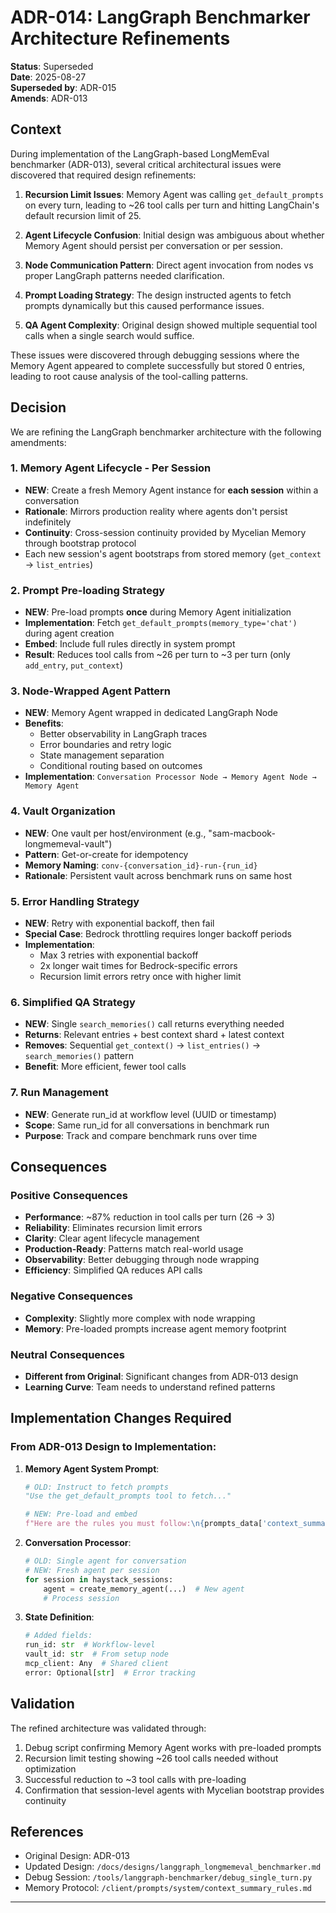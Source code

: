 # ADR-014: LangGraph Benchmarker Architecture Refinements

**Status**: Superseded  
**Date**: 2025-08-27  
**Superseded by**: ADR-015  
**Amends**: ADR-013

## Context

During implementation of the LangGraph-based LongMemEval benchmarker (ADR-013), several critical architectural issues were discovered that required design refinements:

1. **Recursion Limit Issues**: Memory Agent was calling `get_default_prompts` on every turn, leading to ~26 tool calls per turn and hitting LangChain's default recursion limit of 25.

2. **Agent Lifecycle Confusion**: Initial design was ambiguous about whether Memory Agent should persist per conversation or per session.

3. **Node Communication Pattern**: Direct agent invocation from nodes vs proper LangGraph patterns needed clarification.

4. **Prompt Loading Strategy**: The design instructed agents to fetch prompts dynamically but this caused performance issues.

5. **QA Agent Complexity**: Original design showed multiple sequential tool calls when a single search would suffice.

These issues were discovered through debugging sessions where the Memory Agent appeared to complete successfully but stored 0 entries, leading to root cause analysis of the tool-calling patterns.

## Decision

We are refining the LangGraph benchmarker architecture with the following amendments:

### 1. Memory Agent Lifecycle - Per Session
- **NEW**: Create a fresh Memory Agent instance for **each session** within a conversation
- **Rationale**: Mirrors production reality where agents don't persist indefinitely
- **Continuity**: Cross-session continuity provided by Mycelian Memory through bootstrap protocol
- Each new session's agent bootstraps from stored memory (`get_context` → `list_entries`)

### 2. Prompt Pre-loading Strategy
- **NEW**: Pre-load prompts **once** during Memory Agent initialization
- **Implementation**: Fetch `get_default_prompts(memory_type='chat')` during agent creation
- **Embed**: Include full rules directly in system prompt
- **Result**: Reduces tool calls from ~26 per turn to ~3 per turn (only `add_entry`, `put_context`)

### 3. Node-Wrapped Agent Pattern
- **NEW**: Memory Agent wrapped in dedicated LangGraph Node
- **Benefits**:
  - Better observability in LangGraph traces
  - Error boundaries and retry logic
  - State management separation
  - Conditional routing based on outcomes
- **Implementation**: `Conversation Processor Node → Memory Agent Node → Memory Agent`

### 4. Vault Organization
- **NEW**: One vault per host/environment (e.g., "sam-macbook-longmemeval-vault")
- **Pattern**: Get-or-create for idempotency
- **Memory Naming**: `conv-{conversation_id}-run-{run_id}`
- **Rationale**: Persistent vault across benchmark runs on same host

### 5. Error Handling Strategy
- **NEW**: Retry with exponential backoff, then fail
- **Special Case**: Bedrock throttling requires longer backoff periods
- **Implementation**: 
  - Max 3 retries with exponential backoff
  - 2x longer wait times for Bedrock-specific errors
  - Recursion limit errors retry once with higher limit

### 6. Simplified QA Strategy
- **NEW**: Single `search_memories()` call returns everything needed
- **Returns**: Relevant entries + best context shard + latest context
- **Removes**: Sequential `get_context()` → `list_entries()` → `search_memories()` pattern
- **Benefit**: More efficient, fewer tool calls

### 7. Run Management
- **NEW**: Generate run_id at workflow level (UUID or timestamp)
- **Scope**: Same run_id for all conversations in benchmark run
- **Purpose**: Track and compare benchmark runs over time

## Consequences

### Positive Consequences
- **Performance**: ~87% reduction in tool calls per turn (26 → 3)
- **Reliability**: Eliminates recursion limit errors
- **Clarity**: Clear agent lifecycle management
- **Production-Ready**: Patterns match real-world usage
- **Observability**: Better debugging through node wrapping
- **Efficiency**: Simplified QA reduces API calls

### Negative Consequences
- **Complexity**: Slightly more complex with node wrapping
- **Memory**: Pre-loaded prompts increase agent memory footprint

### Neutral Consequences
- **Different from Original**: Significant changes from ADR-013 design
- **Learning Curve**: Team needs to understand refined patterns

## Implementation Changes Required

### From ADR-013 Design to Implementation:

1. **Memory Agent System Prompt**:
   ```python
   # OLD: Instruct to fetch prompts
   "Use the get_default_prompts tool to fetch..."
   
   # NEW: Pre-load and embed
   f"Here are the rules you must follow:\n{prompts_data['context_summary_rules']}"
   ```

2. **Conversation Processor**:
   ```python
   # OLD: Single agent for conversation
   # NEW: Fresh agent per session
   for session in haystack_sessions:
       agent = create_memory_agent(...)  # New agent
       # Process session
   ```

3. **State Definition**:
   ```python
   # Added fields:
   run_id: str  # Workflow-level
   vault_id: str  # From setup node
   mcp_client: Any  # Shared client
   error: Optional[str]  # Error tracking
   ```

## Validation

The refined architecture was validated through:
1. Debug script confirming Memory Agent works with pre-loaded prompts
2. Recursion limit testing showing ~26 tool calls needed without optimization
3. Successful reduction to ~3 tool calls with pre-loading
4. Confirmation that session-level agents with Mycelian bootstrap provides continuity

## References

- Original Design: ADR-013
- Updated Design: `/docs/designs/langgraph_longmemeval_benchmarker.md`
- Debug Session: `/tools/langgraph-benchmarker/debug_single_turn.py`
- Memory Protocol: `/client/prompts/system/context_summary_rules.md`

---